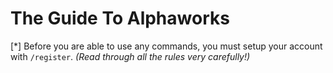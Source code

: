 # The Guide To Alphaworks
[*] Before you are able to use any commands, you must setup your account with `/register`.
*(Read through all the rules very carefully!)*